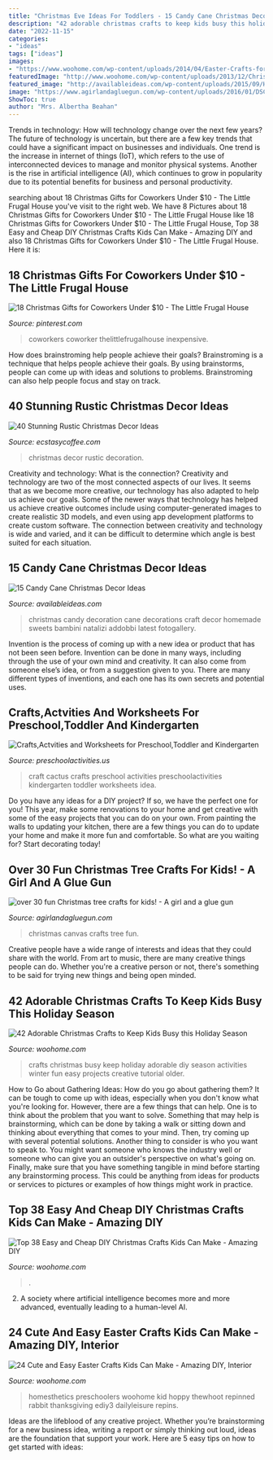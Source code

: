 ```yaml
---
title: "Christmas Eve Ideas For Toddlers - 15 Candy Cane Christmas Decor Ideas"
description: "42 adorable christmas crafts to keep kids busy this holiday season"
date: "2022-11-15"
categories:
- "ideas"
tags: ["ideas"]
images:
- "https://www.woohome.com/wp-content/uploads/2014/04/Easter-Crafts-for-Kids-7.jpg"
featuredImage: "http://www.woohome.com/wp-content/uploads/2013/12/Christmas-crafts-to-Keep-Kids-busy-5.jpg"
featured_image: "http://availableideas.com/wp-content/uploads/2015/09/Homemade-Christmas-Decorations-with-candy-cane-christmas-sweets.jpg"
image: "https://www.agirlandagluegun.com/wp-content/uploads/2016/01/DSCN9146.jpg"
ShowToc: true
author: "Mrs. Albertha Beahan"
---
```



Trends in technology: How will technology change over the next few years?
The future of technology is uncertain, but there are a few key trends that could have a significant impact on businesses and individuals. One trend is the increase in internet of things (IoT), which refers to the use of interconnected devices to manage and monitor physical systems. Another is the rise in artificial intelligence (AI), which continues to grow in popularity due to its potential benefits for business and personal productivity.

	

		
searching about 18 Christmas Gifts for Coworkers Under $10 - The Little Frugal House you've visit to the right web. We have 8 Pictures about 18 Christmas Gifts for Coworkers Under $10 - The Little Frugal House like 18 Christmas Gifts for Coworkers Under $10 - The Little Frugal House, Top 38 Easy and Cheap DIY Christmas Crafts Kids Can Make - Amazing DIY and also 18 Christmas Gifts for Coworkers Under $10 - The Little Frugal House. Here it is:
		
    
## 18 Christmas Gifts For Coworkers Under $10 - The Little Frugal House

<img loading=lazy src="https://i.pinimg.com/736x/a6/b9/79/a6b9797f214c3f258e7e0f41bbecdd3f.jpg" onerror="this.onerror=null;this.src='https://tse2.mm.bing.net/th?id=OIP.YytalxNAb2ApjD7BlbXAqgHaJ8&amp;pid=15.1';" alt="18 Christmas Gifts for Coworkers Under $10 - The Little Frugal House">

_Source: pinterest.com_

>coworkers coworker thelittlefrugalhouse inexpensive. 

	

How does brainstroming help people achieve their goals?
Brainstroming is a technique that helps people achieve their goals. By using brainstorms, people can come up with ideas and solutions to problems. Brainstroming can also help people focus and stay on track.

    
## 40 Stunning Rustic Christmas Decor Ideas

<img loading=lazy src="https://i2.wp.com/www.ecstasycoffee.com/wp-content/uploads/2016/10/Vintage-Christmas-Decoration.jpg" onerror="this.onerror=null;this.src='https://tse2.mm.bing.net/th?id=OIP.Wyy5gIHtsFXvjP7oPrg6rQHaK6&amp;pid=15.1';" alt="40 Stunning Rustic Christmas Decor Ideas">

_Source: ecstasycoffee.com_

>christmas decor rustic decoration. 

	

Creativity and technology: What is the connection?
Creativity and technology are two of the most connected aspects of our lives. It seems that as we become more creative, our technology has also adapted to help us achieve our goals. Some of the newer ways that technology has helped us achieve creative outcomes include using computer-generated images to create realistic 3D models, and even using app development platforms to create custom software. The connection between creativity and technology is wide and varied, and it can be difficult to determine which angle is best suited for each situation.

    
## 15 Candy Cane Christmas Decor Ideas

<img loading=lazy src="http://availableideas.com/wp-content/uploads/2015/09/Homemade-Christmas-Decorations-with-candy-cane-christmas-sweets.jpg" onerror="this.onerror=null;this.src='https://tse1.mm.bing.net/th?id=OIP.PdvpF7do-rjnnOYIPRJ82AHaLH&amp;pid=15.1';" alt="15 Candy Cane Christmas Decor Ideas">

_Source: availableideas.com_

>christmas candy decoration cane decorations craft decor homemade sweets bambini natalizi addobbi latest fotogallery. 

	

Invention is the process of coming up with a new idea or product that has not been seen before. Invention can be done in many ways, including through the use of your own mind and creativity. It can also come from someone else’s idea, or from a suggestion given to you. There are many different types of inventions, and each one has its own secrets and potential uses.

    
## Crafts,Actvities And Worksheets For Preschool,Toddler And Kindergarten

<img loading=lazy src="http://www.preschoolactivities.us/wp-content/uploads/2018/02/cactus-craft.jpg" onerror="this.onerror=null;this.src='https://tse4.mm.bing.net/th?id=OIP.ztVPkn1BA0RYH5fUdHr5YwHaHa&amp;pid=15.1';" alt="Crafts,Actvities and Worksheets for Preschool,Toddler and Kindergarten">

_Source: preschoolactivities.us_

>craft cactus crafts preschool activities preschoolactivities kindergarten toddler worksheets idea. 

	

Do you have any ideas for a DIY project? If so, we have the perfect one for you! This year, make some renovations to your home and get creative with some of the easy projects that you can do on your own. From painting the walls to updating your kitchen, there are a few things you can do to update your home and make it more fun and comfortable. So what are you waiting for? Start decorating today!

    
## Over 30 Fun Christmas Tree Crafts For Kids! - A Girl And A Glue Gun

<img loading=lazy src="https://www.agirlandagluegun.com/wp-content/uploads/2016/01/DSCN9146.jpg" onerror="this.onerror=null;this.src='https://tse1.mm.bing.net/th?id=OIP.R_P4KPvskbJQGVLK5Cm_gwHaJ4&amp;pid=15.1';" alt="over 30 fun Christmas tree crafts for kids! - A girl and a glue gun">

_Source: agirlandagluegun.com_

>christmas canvas crafts tree fun. 

	

Creative people have a wide range of interests and ideas that they could share with the world. From art to music, there are many creative things people can do. Whether you're a creative person or not, there's something to be said for trying new things and being open minded.

    
## 42 Adorable Christmas Crafts To Keep Kids Busy This Holiday Season

<img loading=lazy src="http://www.woohome.com/wp-content/uploads/2013/12/Christmas-crafts-to-Keep-Kids-busy-5.jpg" onerror="this.onerror=null;this.src='https://tse2.mm.bing.net/th?id=OIP.l3Rcv9j_BLuoBz6XR2XTmwHaJ0&amp;pid=15.1';" alt="42 Adorable Christmas Crafts to Keep Kids Busy this Holiday Season">

_Source: woohome.com_

>crafts christmas busy keep holiday adorable diy season activities winter fun easy projects creative tutorial older. 

	

How to Go about Gathering Ideas: How do you go about gathering them?
It can be tough to come up with ideas, especially when you don't know what you're looking for. However, there are a few things that can help. One is to think about the problem that you want to solve. Something that may help is brainstorming, which can be done by taking a walk or sitting down and thinking about everything that comes to your mind. Then, try coming up with several potential solutions. Another thing to consider is who you want to speak to. You might want someone who knows the industry well or someone who can give you an outsider's perspective on what's going on. Finally, make sure that you have something tangible in mind before starting any brainstorming process. This could be anything from ideas for products or services to pictures or examples of how things might work in practice.

    
## Top 38 Easy And Cheap DIY Christmas Crafts Kids Can Make - Amazing DIY

<img loading=lazy src="https://www.woohome.com/wp-content/uploads/2013/11/Christmas-craft-for-kids-14.jpg" onerror="this.onerror=null;this.src='https://tse4.mm.bing.net/th?id=OIP.ehAgk6ZsjIWnDqp22567LwHaLH&amp;pid=15.1';" alt="Top 38 Easy and Cheap DIY Christmas Crafts Kids Can Make - Amazing DIY">

_Source: woohome.com_

>. 

	

2. A society where artificial intelligence becomes more and more advanced, eventually leading to a human-level AI. 

    
## 24 Cute And Easy Easter Crafts Kids Can Make - Amazing DIY, Interior

<img loading=lazy src="https://www.woohome.com/wp-content/uploads/2014/04/Easter-Crafts-for-Kids-7.jpg" onerror="this.onerror=null;this.src='https://tse4.mm.bing.net/th?id=OIP.kRY8IV7Ds53ND63zSPrWmgHaJ6&amp;pid=15.1';" alt="24 Cute and Easy Easter Crafts Kids Can Make - Amazing DIY, Interior">

_Source: woohome.com_

>homesthetics preschoolers woohome kid hoppy thewhoot repinned rabbit thanksgiving ediy3 dailyleisure repins. 

	

Ideas are the lifeblood of any creative project. Whether you’re brainstorming for a new business idea, writing a report or simply thinking out loud, ideas are the foundation that support your work. Here are 5 easy tips on how to get started with ideas: 

